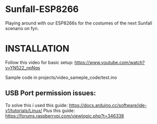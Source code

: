 # Sunfall-ESP8266
Playing around with our ESP8266s for the costumes of the next Sunfall scenario on fyn.



# INSTALLATION
Follow this video for basic setup:
https://www.youtube.com/watch?v=YN522_npNqs

Sample code in projects/video_sameple_code/test.ino

## USB Port permission issues:
To solve this i used this guide:
https://docs.arduino.cc/software/ide-v1/tutorials/Linux/
Plus this guide:
https://forums.raspberrypi.com/viewtopic.php?t=346338

